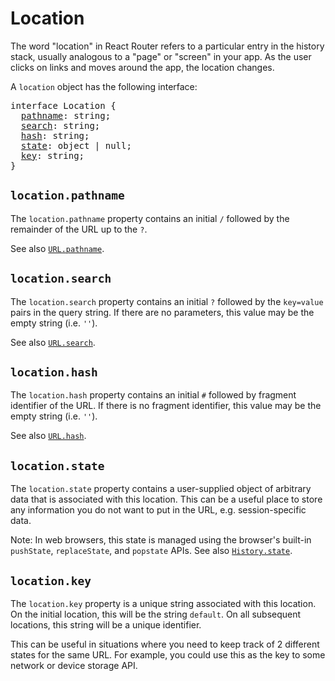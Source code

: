# Location

The word "location" in React Router refers to a particular entry in the history
stack, usually analogous to a "page" or "screen" in your app. As the user clicks
on links and moves around the app, the location changes.

A `location` object has the following interface:

<pre>
interface Location {
  <a href="#locationpathname" title="location.pathname">pathname</a>: string;
  <a href="#locationsearch" title="location.search">search</a>: string;
  <a href="#locationhash" title="location.hash">hash</a>: string;
  <a href="#locationstate" title="location.state">state</a>: object | null;
  <a href="#locationkey" title="location.key">key</a>: string;
}
</pre>

## `location.pathname`

The `location.pathname` property contains an initial `/` followed by the
remainder of the URL up to the `?`.

See also [`URL.pathname`](https://developer.mozilla.org/en-US/docs/Web/API/URL/pathname).

## `location.search`

The `location.search` property contains an initial `?` followed by the
`key=value` pairs in the query string. If there are no parameters, this value
may be the empty string (i.e. `''`).

See also [`URL.search`](https://developer.mozilla.org/en-US/docs/Web/API/URL/search).

## `location.hash`

The `location.hash` property contains an initial `#` followed by fragment
identifier of the URL. If there is no fragment identifier, this value may be the
empty string (i.e. `''`).

See also
[`URL.hash`](https://developer.mozilla.org/en-US/docs/Web/API/URL/hash).

## `location.state`

The `location.state` property contains a user-supplied object of arbitrary data
that is associated with this location. This can be a useful place to store any
information you do not want to put in the URL, e.g. session-specific data.

Note: In web browsers, this state is managed using the browser's built-in
`pushState`, `replaceState`, and `popstate` APIs. See also
[`History.state`](https://developer.mozilla.org/en-US/docs/Web/API/History/state).

## `location.key`

The `location.key` property is a unique string associated with this location. On
the initial location, this will be the string `default`. On all subsequent
locations, this string will be a unique identifier.

This can be useful in situations where you need to keep track of 2 different
states for the same URL. For example, you could use this as the key to some
network or device storage API.

